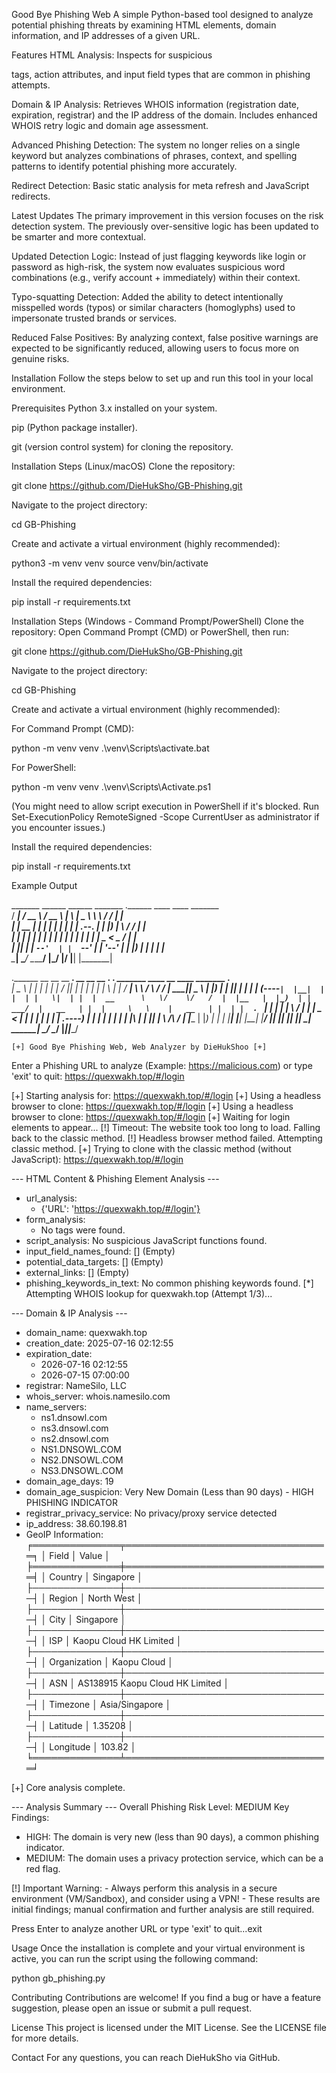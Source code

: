 Good Bye Phishing Web
A simple Python-based tool designed to analyze potential phishing threats by examining HTML elements, domain information, and IP addresses of a given URL.

Features
HTML Analysis: Inspects for suspicious <form> tags, action attributes, and input field types that are common in phishing attempts.

Domain & IP Analysis: Retrieves WHOIS information (registration date, expiration, registrar) and the IP address of the domain. Includes enhanced WHOIS retry logic and domain age assessment.

Advanced Phishing Detection: The system no longer relies on a single keyword but analyzes combinations of phrases, context, and spelling patterns to identify potential phishing more accurately.

Redirect Detection: Basic static analysis for meta refresh and JavaScript redirects.

Latest Updates
The primary improvement in this version focuses on the risk detection system. The previously over-sensitive logic has been updated to be smarter and more contextual.

Updated Detection Logic: Instead of just flagging keywords like login or password as high-risk, the system now evaluates suspicious word combinations (e.g., verify account + immediately) within their context.

Typo-squatting Detection: Added the ability to detect intentionally misspelled words (typos) or similar characters (homoglyphs) used to impersonate trusted brands or services.

Reduced False Positives: By analyzing context, false positive warnings are expected to be significantly reduced, allowing users to focus more on genuine risks.

Installation
Follow the steps below to set up and run this tool in your local environment.

Prerequisites
Python 3.x installed on your system.

pip (Python package installer).

git (version control system) for cloning the repository.

Installation Steps (Linux/macOS)
Clone the repository:

git clone https://github.com/DieHukSho/GB-Phishing.git

Navigate to the project directory:

cd GB-Phishing

Create and activate a virtual environment (highly recommended):

python3 -m venv venv
source venv/bin/activate

Install the required dependencies:

pip install -r requirements.txt

Installation Steps (Windows - Command Prompt/PowerShell)
Clone the repository: Open Command Prompt (CMD) or PowerShell, then run:

git clone https://github.com/DieHukSho/GB-Phishing.git

Navigate to the project directory:

cd GB-Phishing

Create and activate a virtual environment (highly recommended):

For Command Prompt (CMD):

python -m venv venv
.\venv\Scripts\activate.bat

For PowerShell:

python -m venv venv
.\venv\Scripts\Activate.ps1

(You might need to allow script execution in PowerShell if it's blocked. Run Set-ExecutionPolicy RemoteSigned -Scope CurrentUser as administrator if you encounter issues.)

Install the required dependencies:

pip install -r requirements.txt

Example Output

  _______   ______     ______    _______     .______   ____    ____  _______                                       
 /  _____| /  __  \   /  __  \  |       \    |   _  \  \   \  /   / |   ____|                                      
|  |  __  |  |  |  | |  |  |  | |  .--.  |   |  |_)  |  \   \/   /  |  |__                                         
|  | |_ | |  |  |  | |  |  |  | |  |  |  |   |   _  <    \_    _/   |   __|                                        
|  |__| | |  `--'  | |  `--'  | |  '--'  |   |  |_)  |     |  |     |  |____                                       
 \______|  \______/   \______/  |_______/    |______/      |__|     |_______|                                      
                                                                                                                   
.______    __    __   __       _______. __    __   __  .__   __.   _______    ____    __    ____  _______ .______  
|   _  \  |  |  |  | |  |     /       ||  |  |  | |  | |  \ |  |  /  _____|   \   \  /  \  /   / |   ____||   _  \ 
|  |_)  | |  |__|  | |  |    |   (----`|  |__|  | |  | |   \|  | |  |  __      \   \/    \/   /  |  |__   |  |_)  |
|   ___/  |   __   | |  |     \   \    |   __   | |  | |  . `  | |  | |_ |      \            /   |   __|  |   _  < 
|  |      |  |  |  | |  | .----)   |   |  |  |  | |  | |  |\   | |  |__| |       \    /\    /    |  |____ |  |_)  |
| _|      |__|  |__| |__| |_______/    |__|  |__| |__| |__| \__|  \______|        \__/  \__/     |_______||______/                                                                                                                     
                                                                                                                                                                                                                                        
    [+] Good Bye Phishing Web, Web Analyzer by DieHukShoo [+]                                                                                                                                                                           
                                                                                                                                                                                                                                        
Enter a Phishing URL to analyze (Example: https://malicious.com) or type 'exit' to quit: https://quexwakh.top/#/login

[+] Starting analysis for: https://quexwakh.top/#/login
[+] Using a headless browser to clone: https://quexwakh.top/#/login
[+] Using a headless browser to clone: https://quexwakh.top/#/login
[+] Waiting for login elements to appear...
[!] Timeout: The website took too long to load. Falling back to the classic method.
[!] Headless browser method failed. Attempting classic method.
[+] Trying to clone with the classic method (without JavaScript): https://quexwakh.top/#/login

--- HTML Content & Phishing Element Analysis ---
  - url_analysis:
    - {'URL': 'https://quexwakh.top/#/login'}
  - form_analysis:
    - No <form> tags were found.
  - script_analysis: No suspicious JavaScript functions found.
  - input_field_names_found: [] (Empty)
  - potential_data_targets: [] (Empty)
  - external_links: [] (Empty)
  - phishing_keywords_in_text: No common phishing keywords found.
[*] Attempting WHOIS lookup for quexwakh.top (Attempt 1/3)...

--- Domain & IP Analysis ---
  - domain_name: quexwakh.top
  - creation_date: 2025-07-16 02:12:55
  - expiration_date:
    - 2026-07-16 02:12:55
    - 2026-07-15 07:00:00
  - registrar: NameSilo, LLC
  - whois_server: whois.namesilo.com
  - name_servers:
    - ns1.dnsowl.com
    - ns3.dnsowl.com
    - ns2.dnsowl.com
    - NS1.DNSOWL.COM
    - NS2.DNSOWL.COM
    - NS3.DNSOWL.COM
  - domain_age_days: 19
  - domain_age_suspicion: Very New Domain (Less than 90 days) - HIGH PHISHING INDICATOR
  - registrar_privacy_service: No privacy/proxy service detected
  - ip_address: 38.60.198.81
  - GeoIP Information:
╒══════════════╤═════════════════════════════════╕
│ Field        │ Value                           │
╞══════════════╪═════════════════════════════════╡
│ Country      │ Singapore                       │
├──────────────┼─────────────────────────────────┤
│ Region       │ North West                      │
├──────────────┼─────────────────────────────────┤
│ City         │ Singapore                       │
├──────────────┼─────────────────────────────────┤
│ ISP          │ Kaopu Cloud HK Limited          │
├──────────────┼─────────────────────────────────┤
│ Organization │ Kaopu Cloud                     │
├──────────────┼─────────────────────────────────┤
│ ASN          │ AS138915 Kaopu Cloud HK Limited │
├──────────────┼─────────────────────────────────┤
│ Timezone     │ Asia/Singapore                  │
├──────────────┼─────────────────────────────────┤
│ Latitude     │ 1.35208                         │
├──────────────┼─────────────────────────────────┤
│ Longitude    │ 103.82                          │
╘══════════════╧═════════════════════════════════╛

[+] Core analysis complete.

--- Analysis Summary ---
Overall Phishing Risk Level: MEDIUM
Key Findings:
* HIGH: The domain is very new (less than 90 days), a common phishing indicator.
* MEDIUM: The domain uses a privacy protection service, which can be a red flag.

[!] Important Warning:
    - Always perform this analysis in a secure environment (VM/Sandbox), and consider using a VPN!
    - These results are initial findings; manual confirmation and further analysis are still required.

Press Enter to analyze another URL or type 'exit' to quit...exit


Usage
Once the installation is complete and your virtual environment is active, you can run the script using the following command:

python gb_phishing.py

Contributing
Contributions are welcome! If you find a bug or have a feature suggestion, please open an issue or submit a pull request.

License
This project is licensed under the MIT License. See the LICENSE file for more details.

Contact
For any questions, you can reach DieHukSho via GitHub.
